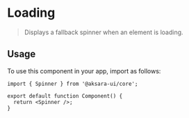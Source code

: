 # Loading

> Displays a fallback spinner when an element is loading.

## Usage

To use this component in your app, import as follows:

```tsx
import { Spinner } from '@aksara-ui/core';

export default function Component() {
  return <Spinner />;
}
```
